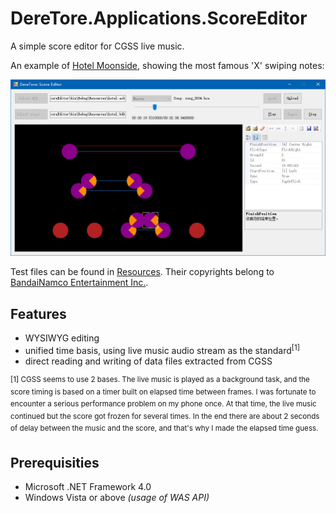 ﻿# DereTore.Applications.ScoreEditor

A simple score editor for CGSS live music.

An example of [Hotel Moonside](http://www.project-imas.com/wiki/Hotel_Moonside), showing the most famous 'X' swiping notes:

![Hotel Moonside](sv-screenshot-1.jpg)

Test files can be found in [Resources](Resources). Their copyrights belong to [BandaiNamco Entertainment Inc.](http://bandainamcoent.co.jp/).

## Features

- WYSIWYG editing
- unified time basis, using live music audio stream as the standard<sup>[1]</sup>
- direct reading and writing of data files extracted from CGSS

<sup>[1] CGSS seems to use 2 bases. The live music is played as a background task, and the
score timing is based on a timer built on elapsed time between frames. I was fortunate to
encounter a serious performance problem on my phone once. At that time, the live music
continued but the score got frozen for several times. In the end there are about 2 seconds
of delay between the music and the score, and that's why I made the elapsed time guess.</sup>

## Prerequisities

- Microsoft .NET Framework 4.0
- Windows Vista or above *(usage of WAS API)*
